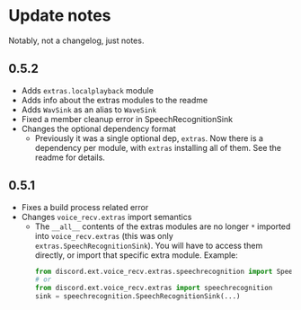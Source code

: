 # Update notes
Notably, not a changelog, just notes.

## 0.5.2
- Adds `extras.localplayback` module
- Adds info about the extras modules to the readme
- Adds `WavSink` as an alias to `WaveSink`
- Fixed a member cleanup error in SpeechRecognitionSink
- Changes the optional dependency format
  - Previously it was a single optional dep, `extras`.  Now there is a dependency per module, with `extras` installing all of them.  See the readme for details.

## 0.5.1
- Fixes a build process related error
- Changes `voice_recv.extras` import semantics
  - The `__all__` contents of the extras modules are no longer `*` imported into `voice_recv.extras` (this was only `extras.SpeechRecognitionSink`).  You will have to access them directly, or import that specific extra module.  Example:
    ```py
    from discord.ext.voice_recv.extras.speechrecognition import SpeechRecognitionSink
    # or
    from discord.ext.voice_recv.extras import speechrecognition
    sink = speechrecognition.SpeechRecognitionSink(...)
    ```
